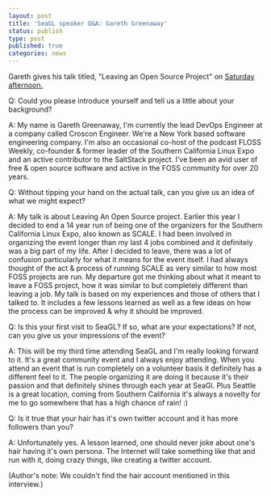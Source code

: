```yaml
---
layout: post
title: 'SeaGL speaker Q&A: Gareth Greenaway'
status: publish
type: post
published: true
categories: news
---
```


Gareth gives his talk titled, "Leaving an Open Source Project" on [Saturday afternoon.](https://osem.seagl.org/conference/seagl2016/program/proposal/136)

Q: Could you please introduce yourself and tell us a little about your background?
 
A: My name is Gareth Greenaway, I'm currently the lead DevOps Engineer at a company called Croscon Engineer.  We're a New York based software engineering company.  I'm also an occasional co-host of the podcast FLOSS Weekly, co-founder & former leader of the Southern California Linux Expo and an active contributor to the SaltStack project.  I've been an avid user of free & open source software and active in the FOSS community for over 20 years.

Q: Without tipping your hand on the actual talk, can you give us an idea of what we might expect?
 
A: My talk is about Leaving An Open Source project.  Earlier this year I decided to end a 14 year run of being one of the organizers for the Southern California Linux Expo, also known as SCALE.  I had been involved in organizing the event longer than my last 4 jobs combined and it definitely was a big part of my life.  After I decided to leave, there was a lot of confusion particularly for what it means for the event itself.  I had always thought of the act & process of running SCALE as very similar to how most FOSS projects are run.  My departure got me thinking about what it meant to leave a FOSS project, how it was similar to but completely different than leaving a job.  My talk is based on my experiences and those of others that I talked to.  It includes a few lessons learned as well as a few ideas on how the process can be improved & why it should be improved.
 
Q: Is this your first visit to SeaGL? If so, what are your expectations? If not, can you give us your impressions of the event?
 
A: This will be my third time attending SeaGL and I'm really looking forward to it.  It's a great community event and I always enjoy attending.  When you attend an event that is run completely on a volunteer basis it definitely has a different feel to it.  The people organizing it are doing it because it's their passion and that definitely shines through each year at SeaGl. Plus Seattle is a great location, coming from Southern California it's always a novelty for me to go somewhere that has a high chance of rain! :)

Q: Is it true that your hair has it's own twitter account and it has more followers than you?

A: Unfortunately yes. A lesson learned, one should never joke about one's hair having it's own persona. The Internet will take something like that and run with it, doing crazy things, like creating a twitter account. 

(Author's note: We couldn't find the hair account mentioned in this interview.)


